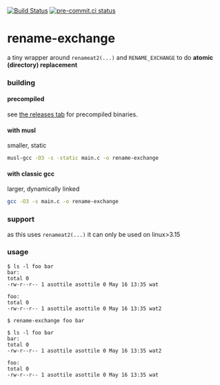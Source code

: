 [![Build Status](https://github.com/asottile/rename-exchange/actions/workflows/main.yml/badge.svg)](https://github.com/asottile/rename-exchange/actions)
[![pre-commit.ci status](https://results.pre-commit.ci/badge/github/asottile/rename-exchange/main.svg)](https://results.pre-commit.ci/latest/github/asottile/rename-exchange/main)

rename-exchange
===============

a tiny wrapper around `renameat2(...)` and `RENAME_EXCHANGE` to do
**atomic (directory) replacement**

### building

#### precompiled

see [the releases tab] for precompiled binaries.

[the releases tab]: https://github.com/asottile/rename-exchange/releases

#### with musl

smaller, static

```bash
musl-gcc -O3 -s -static main.c -o rename-exchange
```

#### with classic gcc

larger, dynamically linked

```bash
gcc -O3 -s main.c -o rename-exchange
```

### support

as this uses `renameat2(...)` it can only be used on linux>3.15

### usage

```console
$ ls -l foo bar
bar:
total 0
-rw-r--r-- 1 asottile asottile 0 May 16 13:35 wat

foo:
total 0
-rw-r--r-- 1 asottile asottile 0 May 16 13:35 wat2

$ rename-exchange foo bar

$ ls -l foo bar
bar:
total 0
-rw-r--r-- 1 asottile asottile 0 May 16 13:35 wat2

foo:
total 0
-rw-r--r-- 1 asottile asottile 0 May 16 13:35 wat
```
